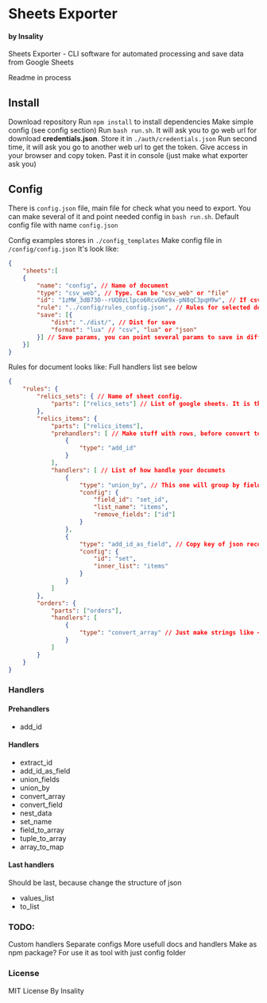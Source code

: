 # Sheets Exporter
#### by Insality

Sheets Exporter - CLI software for automated processing and save data from Google Sheets

Readme in process

## Install
Download repository
Run `npm install` to install dependencies
Make simple config (see config section)
Run `bash run.sh`. It will ask you to go web url for download **credentials.json**. Store it in `./auth/credentials.json`
Run second time, it will ask you go to another web url to get the token. Give access in your browser and copy token. Past it in console (just make what exporter ask you)

## Config
There is `config.json` file, main file for check what you need to export. You can make several of it and point needed config in `bash run.sh`. Default config file with name `config.json`

Config examples stores in `./config_templates`
Make config file in `/config/config.json`
It's look like:
```json
{
	"sheets":[
	{
		"name": "config", // Name of document
		"type": "csv_web", // Type. Can be "csv_web" or "file"
		"id": "1zMW_3dB73O--rUQ0zLlpco6RcvGNe9x-pN8qC3pqH9w", // If csv_web - id of google sheets document
		"rule": "../config/rules_config.json", // Rules for selected document
		"save": [{
			"dist": "./dist/", // Dist for save
			"format": "lua" // "csv", "lua" or "json"
		}] // Save params, you can point several params to save in different place or formats
	}]
}
```
Rules for document looks like:
Full handlers list see below
```json
{
	"rules": {
		"relics_sets": { // Name of sheet config.
			"parts": ["relics_sets"] // List of google sheets. It is the name of the sheet. You can point several of sheets, but they need to have equal headers (it will merge them)
		},
		"relics_items": {
			"parts": ["relics_items"],
			"prehandlers": [ // Make stuff with rows, before convert to json
				{
					"type": "add_id"
				}
			],
			"handlers": [ // List of how handle your documets
				{
					"type": "union_by", // This one will group by field to map or list
					"config": {
						"field_id": "set_id",
						"list_name": "items",
						"remove_fields": ["id"]
					}
				},
				{
					"type": "add_id_as_field", // Copy key of json record to value
					"config": {
						"id": "set",
						"inner_list": "items"
					}
				}
			]
		},
		"orders": {
			"parts": ["orders"],
			"handlers": [
				{
					"type": "convert_array" // Just make strings like <some, string, 2> to value [some, string, 2]
				}
			]
		}
	}
}

```

### Handlers

#### Prehandlers
- add_id

#### Handlers
- extract_id
- add_id_as_field
- union_fields
- union_by
- convert_array
- convert_field
- nest_data
- set_name
- field_to_array
- tuple_to_array
- array_to_map

#### Last handlers
Should be last, because change the structure of json
- values_list
- to_list


### TODO:
Custom handlers
Separate configs
More usefull docs and handlers
Make as npm package? For use it as tool with just config folder

### License
MIT License
By Insality
